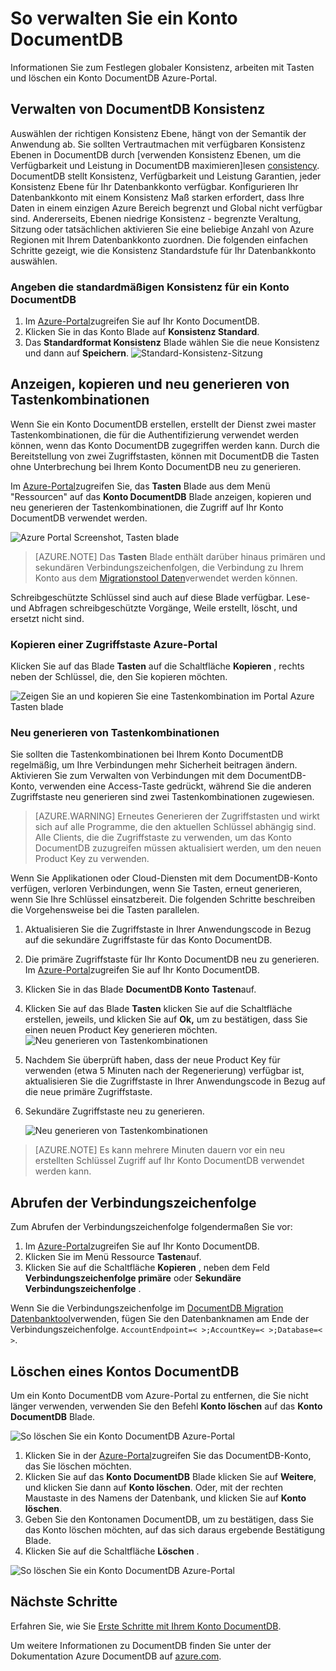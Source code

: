 <properties
    pageTitle="Verwalten von einem Konto DocumentDB über das Azure-Portal | Microsoft Azure"
    description="Erfahren Sie, wie Ihr Konto DocumentDB über das Azure-Portal zu verwalten. Suchen nach einer Führungslinie mit Azure-Portal anzeigen, kopieren, löschen und Konten zugreifen."
    keywords="Azure-Portal Documentdb, Azure, Microsoft azure"
    services="documentdb"
    documentationCenter=""
    authors="kirillg"
    manager="jhubbard"
    editor="cgronlun"/>

<tags
    ms.service="documentdb"
    ms.workload="data-services"
    ms.tgt_pltfrm="na"
    ms.devlang="na"
    ms.topic="article"
    ms.date="10/14/2016"
    ms.author="kirillg"/>

# <a name="how-to-manage-a-documentdb-account"></a>So verwalten Sie ein Konto DocumentDB

Informationen Sie zum Festlegen globaler Konsistenz, arbeiten mit Tasten und löschen ein Konto DocumentDB Azure-Portal.

## <a name="a-idconsistencyamanage-documentdb-consistency-settings"></a><a id="consistency"></a>Verwalten von DocumentDB Konsistenz

Auswählen der richtigen Konsistenz Ebene, hängt von der Semantik der Anwendung ab. Sie sollten Vertrautmachen mit verfügbaren Konsistenz Ebenen in DocumentDB durch [verwenden Konsistenz Ebenen, um die Verfügbarkeit und Leistung in DocumentDB maximieren]lesen [consistency]. DocumentDB stellt Konsistenz, Verfügbarkeit und Leistung Garantien, jeder Konsistenz Ebene für Ihr Datenbankkonto verfügbar. Konfigurieren Ihr Datenbankkonto mit einem Konsistenz Maß starken erfordert, dass Ihre Daten in einem einzigen Azure Bereich begrenzt und Global nicht verfügbar sind. Andererseits, Ebenen niedrige Konsistenz - begrenzte Veraltung, Sitzung oder tatsächlichen aktivieren Sie eine beliebige Anzahl von Azure Regionen mit Ihrem Datenbankkonto zuordnen. Die folgenden einfachen Schritte gezeigt, wie die Konsistenz Standardstufe für Ihr Datenbankkonto auswählen. 

### <a name="to-specify-the-default-consistency-for-a-documentdb-account"></a>Angeben die standardmäßigen Konsistenz für ein Konto DocumentDB

1. Im [Azure-Portal](https://portal.azure.com/)zugreifen Sie auf Ihr Konto DocumentDB.
2. Klicken Sie in das Konto Blade auf **Konsistenz Standard**.
3. Das **Standardformat Konsistenz** Blade wählen Sie die neue Konsistenz und dann auf **Speichern**.
    ![Standard-Konsistenz-Sitzung][5]

## <a name="a-idkeysaview-copy-and-regenerate-access-keys"></a><a id="keys"></a>Anzeigen, kopieren und neu generieren von Tastenkombinationen
Wenn Sie ein Konto DocumentDB erstellen, erstellt der Dienst zwei master Tastenkombinationen, die für die Authentifizierung verwendet werden können, wenn das Konto DocumentDB zugegriffen werden kann. Durch die Bereitstellung von zwei Zugriffstasten, können mit DocumentDB die Tasten ohne Unterbrechung bei Ihrem Konto DocumentDB neu zu generieren. 

Im [Azure-Portal](https://portal.azure.com/)zugreifen Sie, das **Tasten** Blade aus dem Menü "Ressourcen" auf das **Konto DocumentDB** Blade anzeigen, kopieren und neu generieren der Tastenkombinationen, die Zugriff auf Ihr Konto DocumentDB verwendet werden.

![Azure Portal Screenshot, Tasten blade](./media/documentdb-manage-account/keys.png)

> [AZURE.NOTE] Das **Tasten** Blade enthält darüber hinaus primären und sekundären Verbindungszeichenfolgen, die Verbindung zu Ihrem Konto aus dem [Migrationstool Daten](documentdb-import-data.md)verwendet werden können.

Schreibgeschützte Schlüssel sind auch auf diese Blade verfügbar. Lese- und Abfragen schreibgeschützte Vorgänge, Weile erstellt, löscht, und ersetzt nicht sind.

### <a name="copy-an-access-key-in-the-azure-portal"></a>Kopieren einer Zugriffstaste Azure-Portal

Klicken Sie auf das Blade **Tasten** auf die Schaltfläche **Kopieren** , rechts neben der Schlüssel, die, den Sie kopieren möchten.

![Zeigen Sie an und kopieren Sie eine Tastenkombination im Portal Azure Tasten blade](./media/documentdb-manage-account/copykeys.png)

### <a name="regenerate-access-keys"></a>Neu generieren von Tastenkombinationen

Sie sollten die Tastenkombinationen bei Ihrem Konto DocumentDB regelmäßig, um Ihre Verbindungen mehr Sicherheit beitragen ändern. Aktivieren Sie zum Verwalten von Verbindungen mit dem DocumentDB-Konto, verwenden eine Access-Taste gedrückt, während Sie die anderen Zugriffstaste neu generieren sind zwei Tastenkombinationen zugewiesen.

> [AZURE.WARNING] Erneutes Generieren der Zugriffstasten und wirkt sich auf alle Programme, die den aktuellen Schlüssel abhängig sind. Alle Clients, die die Zugriffstaste zu verwenden, um das Konto DocumentDB zuzugreifen müssen aktualisiert werden, um den neuen Product Key zu verwenden.

Wenn Sie Applikationen oder Cloud-Diensten mit dem DocumentDB-Konto verfügen, verloren Verbindungen, wenn Sie Tasten, erneut generieren, wenn Sie Ihre Schlüssel einsatzbereit. Die folgenden Schritte beschreiben die Vorgehensweise bei die Tasten parallelen.

1. Aktualisieren Sie die Zugriffstaste in Ihrer Anwendungscode in Bezug auf die sekundäre Zugriffstaste für das Konto DocumentDB.
2. Die primäre Zugriffstaste für Ihr Konto DocumentDB neu zu generieren. Im [Azure-Portal](https://portal.azure.com/)zugreifen Sie auf Ihr Konto DocumentDB.
3. Klicken Sie in das Blade **DocumentDB Konto** **Tasten**auf.
4. Klicken Sie auf das Blade **Tasten** klicken Sie auf die Schaltfläche erstellen, jeweils, und klicken Sie auf **Ok,** um zu bestätigen, dass Sie einen neuen Product Key generieren möchten.
    ![Neu generieren von Tastenkombinationen](./media/documentdb-manage-account/regenerate-keys.png)

5. Nachdem Sie überprüft haben, dass der neue Product Key für verwenden (etwa 5 Minuten nach der Regenerierung) verfügbar ist, aktualisieren Sie die Zugriffstaste in Ihrer Anwendungscode in Bezug auf die neue primäre Zugriffstaste.
6. Sekundäre Zugriffstaste neu zu generieren.

    ![Neu generieren von Tastenkombinationen](./media/documentdb-manage-account/regenerate-secondary-key.png)


> [AZURE.NOTE] Es kann mehrere Minuten dauern vor ein neu erstellten Schlüssel Zugriff auf Ihr Konto DocumentDB verwendet werden kann.

## <a name="get-the--connection-string"></a>Abrufen der Verbindungszeichenfolge

Zum Abrufen der Verbindungszeichenfolge folgendermaßen Sie vor: 

1. Im [Azure-Portal](https://portal.azure.com)zugreifen Sie auf Ihr Konto DocumentDB.
2. Klicken Sie im Menü Ressource **Tasten**auf.
3. Klicken Sie auf die Schaltfläche **Kopieren** , neben dem Feld **Verbindungszeichenfolge primäre** oder **Sekundäre Verbindungszeichenfolge** . 

Wenn Sie die Verbindungszeichenfolge im [DocumentDB Migration Datenbanktool](documentdb-import-data.md)verwenden, fügen Sie den Datenbanknamen am Ende der Verbindungszeichenfolge. `AccountEndpoint=< >;AccountKey=< >;Database=< >`.

## <a name="a-iddeletea-delete-a-documentdb-account"></a><a id="delete"></a>Löschen eines Kontos DocumentDB
Um ein Konto DocumentDB vom Azure-Portal zu entfernen, die Sie nicht länger verwenden, verwenden Sie den Befehl **Konto löschen** auf das **Konto DocumentDB** Blade.

![So löschen Sie ein Konto DocumentDB Azure-Portal](./media/documentdb-manage-account/deleteaccount.png)


1. Klicken Sie in der [Azure-Portal](https://portal.azure.com/)zugreifen Sie das DocumentDB-Konto, das Sie löschen möchten.
2. Klicken Sie auf das **Konto DocumentDB** Blade klicken Sie auf **Weitere**, und klicken Sie dann auf **Konto löschen**. Oder, mit der rechten Maustaste in des Namens der Datenbank, und klicken Sie auf **Konto löschen**.
3. Geben Sie den Kontonamen DocumentDB, um zu bestätigen, dass Sie das Konto löschen möchten, auf das sich daraus ergebende Bestätigung Blade.
4. Klicken Sie auf die Schaltfläche **Löschen** .

![So löschen Sie ein Konto DocumentDB Azure-Portal](./media/documentdb-manage-account/delete-account-confirm.png)

## <a name="a-idnextanext-steps"></a><a id="next"></a>Nächste Schritte

Erfahren Sie, wie Sie [Erste Schritte mit Ihrem Konto DocumentDB](http://go.microsoft.com/fwlink/p/?LinkId=402364).

Um weitere Informationen zu DocumentDB finden Sie unter der Dokumentation Azure DocumentDB auf [azure.com](http://go.microsoft.com/fwlink/?LinkID=402319&clcid=0x409).


<!--Image references-->
[1]: ./media/documentdb-manage-account/documentdb_add_region-1.png
[2]: ./media/documentdb-manage-account/documentdb_add_region-2.png
[3]: ./media/documentdb-manage-account/documentdb_change_write_region-1.png
[4]: ./media/documentdb-manage-account/documentdb_change_write_region-2.png
[5]: ./media/documentdb-manage-account/documentdb_change_consistency-1.png
[6]: ./media/documentdb-manage-account/chooseandsaveconsistency.png

<!--Reference style links - using these makes the source content way more readable than using inline links-->
[bcdr]: https://azure.microsoft.com/documentation/articles/best-practices-availability-paired-regions/
[consistency]: https://azure.microsoft.com/documentation/articles/documentdb-consistency-levels/
[azureregions]: https://azure.microsoft.com/en-us/regions/#services
[offers]: https://azure.microsoft.com/en-us/pricing/details/documentdb/
